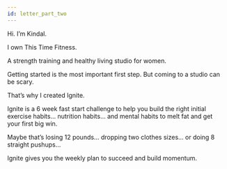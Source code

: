 ```yaml
---
id: letter_part_two
---
```


Hi. I’m Kindal.

I own This Time Fitness.

A strength training and healthy living studio for women.

Getting started is the most important first step. But coming to a studio can be scary.

That’s why I created Ignite.

Ignite is a 6 week fast start challenge to help you build the right initial exercise habits… nutrition habits… and mental habits to melt fat and get your first big win.

Maybe that’s losing 12 pounds… dropping two clothes sizes… or doing 8 straight pushups…

Ignite gives you the weekly plan to succeed and build momentum.
